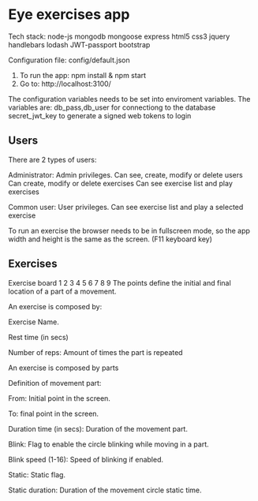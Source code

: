 # Eye exercises app

Tech stack:
node-js
mongodb
mongoose
express
html5
css3
jquery
handlebars
lodash
JWT-passport
bootstrap

Configuration file: config/default.json

1. To run the app: npm install & npm start
2. Go to: http://localhost:3100/

The configuration variables needs to be set into enviroment variables.
The variables are:
db_pass,db_user for connectiong to the database 
secret_jwt_key to generate a signed web tokens to login

## Users

There are 2 types of users:

Administrator: Admin privileges. 
Can see, create, modify or delete users
Can create, modify or delete exercises
Can see exercise list and play exercises

Common user: User privileges. Can see exercise list and play a selected exercise

To run an exercise the browser needs to be in fullscreen mode, so the app width and height is the same as the screen. (F11 keyboard key)

## Exercises

Exercise board
1     2     3
4     5     6
7     8     9
The points define the initial and final location of a part of a movement.

An exercise is composed by:

Exercise Name.

Rest time (in secs)

Number of reps: Amount of times the part is repeated

An exercise is composed by parts

Definition of movement part:

From: Initial point in the screen.

To: final point in the screen.

Duration time (in secs): Duration of the movement part.

Blink: Flag to enable the circle blinking while moving in a part.

Blink speed (1-16): Speed of blinking if enabled.

Static: Static flag.

Static duration: Duration of the movement circle static time.
